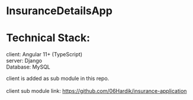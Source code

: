# InsuranceDetailsApp

# Technical Stack:

client: Angular 11+ (TypeScript) <br>
server: Django <br>
Database: MySQL <br>

client is added as sub module in this repo.<br><br>
client sub module link: https://github.com/06Hardik/insurance-application
